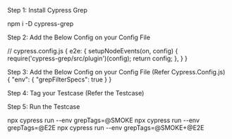Step 1: Install Cypress Grep

npm i -D cypress-grep

Step 2:  Add the Below Config on your Config File

// cypress.config.js
{
  e2e: {
    setupNodeEvents(on, config) {
      require('cypress-grep/src/plugin')(config);
      return config;
  },
  }
}

Step 3: Add the Below Config on your Config File (Refer Cypress.Config.js)
{
  "env": {
    "grepFilterSpecs": true
  }
}

Step 4: Tag your Testcase (Refer the Testcase)

Step 5: Run the Testcase 

npx cypress run --env grepTags=@SMOKE
npx cypress run --env grepTags=@E2E
npx cypress run --env grepTags=@SMOKE+@E2E